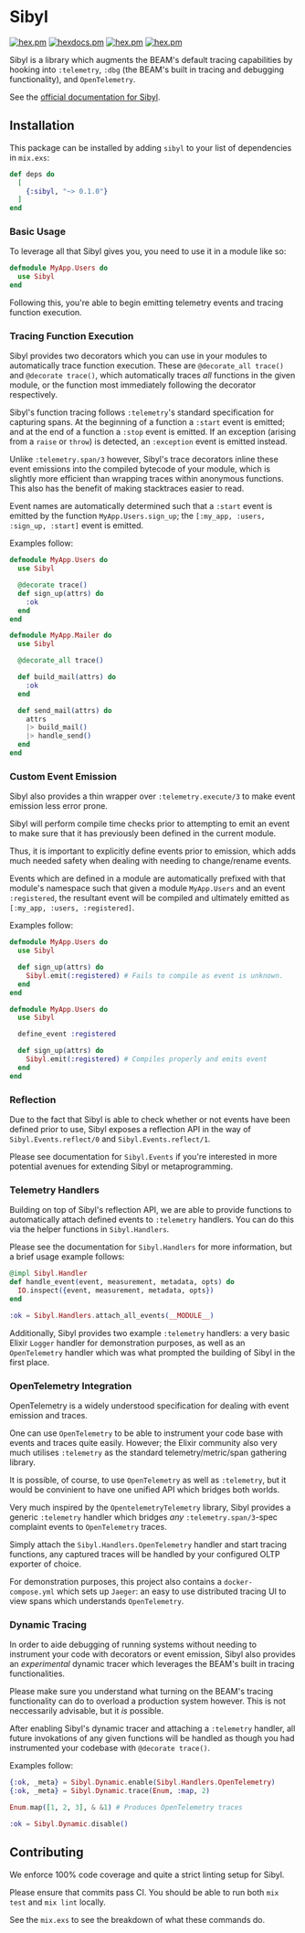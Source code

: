 # Sibyl

[![hex.pm](https://img.shields.io/hexpm/v/sibyl.svg)](https://hex.pm/packages/sibyl)
[![hexdocs.pm](https://img.shields.io/badge/hex-docs-lightgreen.svg)](https://hexdocs.pm/sibyl/)
[![hex.pm](https://img.shields.io/hexpm/dt/sibyl.svg)](https://hex.pm/packages/sibyl)
[![hex.pm](https://img.shields.io/hexpm/l/sibyl.svg)](https://hex.pm/packages/sibyl)

Sibyl is a library which augments the BEAM's default tracing capabilities by hooking
into `:telemetry`, `:dbg` (the BEAM's built in tracing and debugging functionality),
and `OpenTelemetry`.

See the [official documentation for Sibyl](https://hexdocs.pm/sibyl/api-reference.html).

## Installation

This package can be installed by adding `sibyl` to your list of dependencies in `mix.exs`:

```elixir
def deps do
  [
    {:sibyl, "~> 0.1.0"}
  ]
end
```

### Basic Usage

To leverage all that Sibyl gives you, you need to use it in a module like so:

```elixir
defmodule MyApp.Users do
  use Sibyl
end
```

Following this, you're able to begin emitting telemetry events and tracing function
execution.

### Tracing Function Execution

Sibyl provides two decorators which you can use in your modules to automatically
trace function execution. These are `@decorate_all trace()` and `@decorate trace()`,
which automatically traces _all_ functions in the given module, or the function
most immediately following the decorator respectively.

Sibyl's function tracing follows `:telemetry`'s standard specification for capturing
spans. At the beginning of a function a `:start` event is emitted; and at the end
of a function a `:stop` event is emitted. If an exception (arising from a `raise`
or `throw`) is detected, an `:exception` event is emitted instead.

Unlike `:telemetry.span/3` however, Sibyl's trace decorators inline these event
emissions into the compiled bytecode of your module, which is slightly more efficient
than wrapping traces within anonymous functions. This also has the benefit of making
stacktraces easier to read.

Event names are automatically determined such that a `:start` event is emitted by
the function `MyApp.Users.sign_up`; the `[:my_app, :users, :sign_up, :start]` event
is emitted.

Examples follow:

```elixir
defmodule MyApp.Users do
  use Sibyl

  @decorate trace()
  def sign_up(attrs) do
    :ok
  end
end

defmodule MyApp.Mailer do
  use Sibyl

  @decorate_all trace()

  def build_mail(attrs) do
    :ok
  end

  def send_mail(attrs) do
    attrs
    |> build_mail()
    |> handle_send()
  end
end
```

### Custom Event Emission

Sibyl also provides a thin wrapper over `:telemetry.execute/3` to make event emission
less error prone.

Sibyl will perform compile time checks prior to attempting to emit an event to make
sure that it has previously been defined in the current module.

Thus, it is important to explicitly define events prior to emission, which adds
much needed safety when dealing with needing to change/rename events.

Events which are defined in a module are automatically prefixed with that module's
namespace such that given a module `MyApp.Users` and an event `:registered`, the
resultant event will be compiled and ultimately emitted as `[:my_app, :users, :registered]`.

Examples follow:

```elixir
defmodule MyApp.Users do
  use Sibyl

  def sign_up(attrs) do
    Sibyl.emit(:registered) # Fails to compile as event is unknown.
  end
end

defmodule MyApp.Users do
  use Sibyl

  define_event :registered

  def sign_up(attrs) do
    Sibyl.emit(:registered) # Compiles properly and emits event
  end
end
```

### Reflection

Due to the fact that Sibyl is able to check whether or not events have been defined
prior to use, Sibyl exposes a reflection API in the way of `Sibyl.Events.reflect/0`
and `Sibyl.Events.reflect/1`.

Please see documentation for `Sibyl.Events` if you're interested in more potential
avenues for extending Sibyl or metaprogramming.

### Telemetry Handlers

Building on top of Sibyl's reflection API, we are able to provide functions to
automatically attach defined events to `:telemetry` handlers. You can do this via
the helper functions in `Sibyl.Handlers`.

Please see the documentation for `Sibyl.Handlers` for more information, but a brief
usage example follows:

```elixir
@impl Sibyl.Handler
def handle_event(event, measurement, metadata, opts) do
  IO.inspect({event, measurement, metadata, opts})
end

:ok = Sibyl.Handlers.attach_all_events(__MODULE__)
```

Additionally, Sibyl provides two example `:telemetry` handlers: a very basic
Elixir `Logger` handler for demonstration purposes, as well as an `OpenTelemetry`
handler which was what prompted the building of Sibyl in the first place.

### OpenTelemetry Integration

OpenTelemetry is a widely understood specification for dealing with event emission
and traces.

One can use `OpenTelemetry` to be able to instrument your code base with events and
traces quite easily. However; the Elixir community also very much utilises `:telemetry`
as the standard telemetry/metric/span gathering library.

It is possible, of course, to use `OpenTelemetry` as well as `:telemetry`, but it
would be convinient to have one unified API which bridges both worlds.

Very much inspired by the `OpentelemetryTelemetry` library, Sibyl provides a generic
`:telemetry` handler which bridges _any_ `:telemetry.span/3`-spec complaint events
to `OpenTelemetry` traces.

Simply attach the `Sibyl.Handlers.OpenTelemetry` handler and start tracing functions,
any captured traces will be handled by your configured OLTP exporter of choice.

For demonstration purposes, this project also contains a `docker-compose.yml` which
sets up `Jaeger`: an easy to use distributed tracing UI to view spans which understands
`OpenTelemetry`.

### Dynamic Tracing

In order to aide debugging of running systems without needing to instrument your code
with decorators or event emission, Sibyl also provides an _experimental_ dynamic
tracer which leverages the BEAM's built in tracing functionalities.

Please make sure you understand what turning on the BEAM's tracing functionality
can do to overload a production system however. This is not neccessarily advisable,
but it _is_ possible.

After enabling Sibyl's dynamic tracer and attaching a `:telemetry` handler, all future
invokations of any given functions will be handled as though you had instrumented
your codebase with `@decorate trace()`.

Examples follow:

```elixir
{:ok, _meta} = Sibyl.Dynamic.enable(Sibyl.Handlers.OpenTelemetry)
{:ok, _meta} = Sibyl.Dynamic.trace(Enum, :map, 2)

Enum.map([1, 2, 3], & &1) # Produces OpenTelemetry traces

:ok = Sibyl.Dynamic.disable()
```

## Contributing

We enforce 100% code coverage and quite a strict linting setup for Sibyl.

Please ensure that commits pass CI. You should be able to run both `mix test` and
`mix lint` locally.

See the `mix.exs` to see the breakdown of what these commands do.
